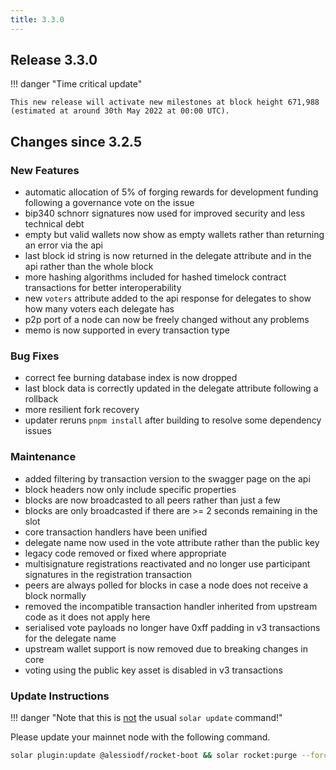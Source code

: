 ```yaml
---
title: 3.3.0
---
```


## Release 3.3.0

!!! danger "Time critical update"

    This new release will activate new milestones at block height 671,988 (estimated at around 30th May 2022 at 00:00 UTC).

## Changes since 3.2.5

### New Features

- automatic allocation of 5% of forging rewards for development funding following a governance vote on the issue
- bip340 schnorr signatures now used for improved security and less technical debt
- empty but valid wallets now show as empty wallets rather than returning an error via the api
- last block id string is now returned in the delegate attribute and in the api rather than the whole block
- more hashing algorithms included for hashed timelock contract transactions for better interoperability
- new `voters` attribute added to the api response for delegates to show how many voters each delegate has
- p2p port of a node can now be freely changed without any problems
- memo is now supported in every transaction type

### Bug Fixes

- correct fee burning database index is now dropped
- last block data is correctly updated in the delegate attribute following a rollback
- more resilient fork recovery
- updater reruns `pnpm install` after building to resolve some dependency issues

### Maintenance

- added filtering by transaction version to the swagger page on the api
- block headers now only include specific properties
- blocks are now broadcasted to all peers rather than just a few
- blocks are only broadcasted if there are >= 2 seconds remaining in the slot
- core transaction handlers have been unified
- delegate name now used in the vote attribute rather than the public key
- legacy code removed or fixed where appropriate
- multisignature registrations reactivated and no longer use participant signatures in the registration transaction
- peers are always polled for blocks in case a node does not receive a block normally
- removed the incompatible transaction handler inherited from upstream code as it does not apply here
- serialised vote payloads no longer have 0xff padding in v3 transactions for the delegate name
- upstream wallet support is now removed due to breaking changes in core
- voting using the public key asset is disabled in v3 transactions

### Update Instructions

!!! danger "Note that this is <u>not</u> the usual `solar update` command!"

Please update your mainnet node with the following command.

```bash
solar plugin:update @alessiodf/rocket-boot && solar rocket:purge --force && solar update
```
